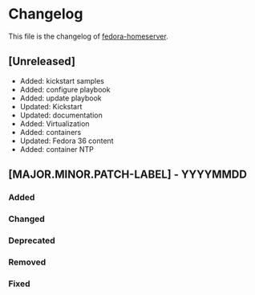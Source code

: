 <!--
reference: https://keepachangelog.com
-->

# Changelog

This file is the changelog of [fedora-homeserver](https://github.com/dschier-wtd/fedora-homeserver).

## [Unreleased]

- Added: kickstart samples
- Added: configure playbook
- Added: update playbook
- Updated: Kickstart
- Updated: documentation
- Added: Virtualization
- Added: containers
- Updated: Fedora 36 content
- Added: container NTP

## [MAJOR.MINOR.PATCH-LABEL] - YYYYMMDD

<!--
Describe the purpose of this release.
Each of the below sections should contain the links to the fixed issues.
-->

### Added

<!--
Section for new Features and Additions.
Most likely a MINOR or MAJOR update.
-->

### Changed

<!--
Changed Behavior in API or Application.
Most likely a MAJOR update.
-->

### Deprecated

<!--
Deprecation, which will be removed in a future release.
The future release must be mentioned.
-->

### Removed

<!--
Removals or Deletions, which were deprecated beforehand.
Most likely a Minor or Major update.
-->

### Fixed

<!--
Bugfixes or other minor fixes.
Most likely a patch.
-->
